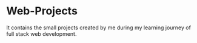 # Web-Projects
It contains the small projects created by me during my learning journey of full stack web development.
